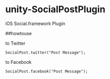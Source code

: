 unity-SocialPostPlugin
======================

iOS Social.framework Plugin

##howtouse

to Twitter

```
SocialPost.twitter("Post Message");
```

to Facebook

```
SocialPost.facebook("Post Message");
```
